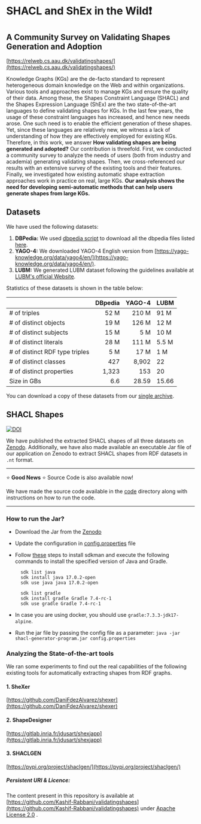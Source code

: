 # SHACL and ShEx in the Wild❗

## A Community Survey on Validating Shapes Generation and Adoption
[https://relweb.cs.aau.dk/validatingshapes/](https://relweb.cs.aau.dk/validatingshapes/)

Knowledge Graphs (KGs) are the de-facto standard to represent heterogeneous domain knowledge on the Web and within organizations. Various tools and approaches exist to manage KGs and ensure the quality of their data. Among these, the Shapes Constraint Language (SHACL) and the Shapes Expression Language (ShEx) are the two state-of-the-art languages to define validating shapes for KGs. In the last few years, the usage of these constraint languages has increased, and hence new needs arose. One such need is to enable the efficient generation of these shapes. Yet, since these languages are relatively new, we witness a lack of understanding of how they are effectively employed for existing KGs. Therefore, in this work, we answer **How validating shapes are being generated and adopted?** Our contribution is threefold. First, we conducted a community survey to analyze the needs of users (both from industry and academia) generating validating shapes. Then, we cross-referenced our results with an extensive survey of the existing tools and their features. Finally, we investigated how existing automatic shape extraction approaches work in practice on real, large KGs. **Our analysis shows the need for developing semi-automatic methods that can help users generate shapes from large KGs.**



## Datasets
We have used the following datasets:

1. **DBPedia:** We used  [dbpedia script](https://github.com/Kashif-Rabbani/validatingshapes/blob/main/dbpedia/download-dbpedia.sh) to download all the dbpedia files listed [here](https://github.com/Kashif-Rabbani/validatingshapes/blob/main/dbpedia/dbpedia-files.txt).
2. **YAGO-4:** We downloaded YAGO-4 English version from [https://yago-knowledge.org/data/yago4/en/](https://yago-knowledge.org/data/yago4/en/).
2. **LUBM:** We generated LUBM dataset following the guidelines available at [LUBM's official Website](http://swat.cse.lehigh.edu/projects/lubm/).

Statistics of these datasets is shown in the table below:

|                                	| DBpedia 	| YAGO-4 	| LUBM  	|
|--------------------------------	|--------:	|-------:	|-------	|
| # of triples                   	|    52 M 	|  210 M 	| 91 M  	|
| # of distinct objects          	|    19 M 	|  126 M 	| 12 M  	|
| # of distinct subjects         	|    15 M 	|    5 M 	| 10 M  	|
| # of distinct literals         	|    28 M 	|  111 M 	| 5.5 M 	|
| # of distinct RDF type triples 	|     5 M 	|   17 M 	| 1 M   	|
| # of distinct classes          	|     427 	|  8,902 	| 22    	|
| # of distinct properties       	|   1,323 	|    153 	| 20    	|
| Size in GBs                    	|     6.6 	|  28.59 	| 15.66 	|

You can download a copy of these datasets from our [single archive](http://130.226.98.152/www_datasets/).


## SHACL Shapes
[![DOI](https://zenodo.org/badge/DOI/10.5281/zenodo.5958986.svg)](https://doi.org/10.5281/zenodo.5958986)

We have published the extracted SHACL shapes of all three datasets on [Zenodo](https://doi.org/10.5281/zenodo.5958986).
Additionally, we have also made available an executable Jar file of our application on Zenodo to extract SHACL shapes from RDF datasets in `.nt` format.

---
:star: **Good News** :star: Source Code is also available now!

We have made the source code available in the [code](https://github.com/kashif-rabbani/validatingshapes/tree/main/code/shacl) directory along with instructions on how to run the code. 

---

### How to run the Jar?

- Download the Jar from the [Zenodo](https://doi.org/10.5281/zenodo.5958986)
- Update the configuration in [config.properties](https://github.com/Kashif-Rabbani/validatingshapes/blob/main/config.properties) file 
- Follow [these](https://sdkman.io/install) steps to install sdkman and execute the following commands to install the specified version of Java and Gradle.

        sdk list java
        sdk install java 17.0.2-open 
        sdk use java java 17.0.2-open 
        
        sdk list gradle
        sdk install gradle Gradle 7.4-rc-1
        sdk use gradle Gradle 7.4-rc-1

- In case you are using docker, you should use `gradle:7.3.3-jdk17-alpine`.
- Run the jar file by passing the config file as a parameter: `java -jar shacl-generator-program.jar config.properties`


### Analyzing the State-of-the-art tools 

We ran some experiments to find out the real capabilities of the following existing tools for automatically extracting shapes from RDF graphs.

#### 1. SheXer
[https://github.com/DaniFdezAlvarez/shexer](https://github.com/DaniFdezAlvarez/shexer)


#### 2. ShapeDesigner
[https://gitlab.inria.fr/jdusart/shexjapp](https://gitlab.inria.fr/jdusart/shexjapp)

#### 3. SHACLGEN
[https://pypi.org/project/shaclgen/](https://pypi.org/project/shaclgen/)


##### Persistent URI & Licence:
The content present in this repository is available at
[https://github.com/Kashif-Rabbani/validatingshapes](https://github.com/Kashif-Rabbani/validatingshapes) under [Apache License 2.0](https://github.com/Kashif-Rabbani/validatingshapes/blob/main/LICENSE) .



